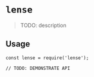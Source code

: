 # `lense`

> TODO: description

## Usage

```
const lense = require('lense');

// TODO: DEMONSTRATE API
```
